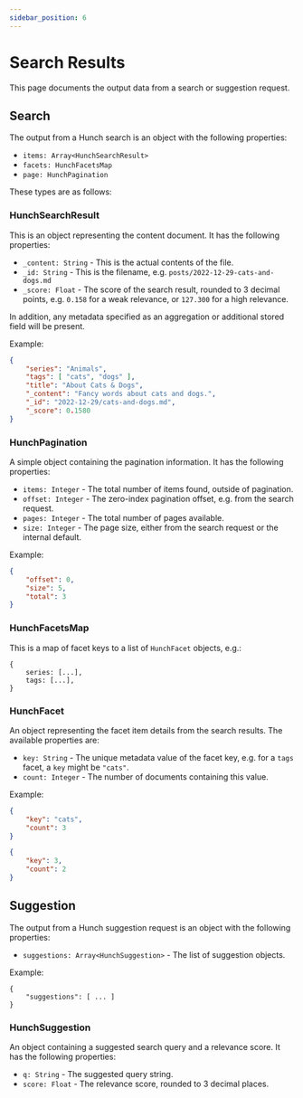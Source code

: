 ```yaml
---
sidebar_position: 6
---
```


# Search Results

This page documents the output data from a search or suggestion request.

## Search

The output from a Hunch search is an object with the following properties:

- `items: Array<HunchSearchResult>`
- `facets: HunchFacetsMap`
- `page: HunchPagination`

These types are as follows:

### HunchSearchResult

This is an object representing the content document. It has the following properties:

- `_content: String` - This is the actual contents of the file.
- `_id: String` - This is the filename, e.g. `posts/2022-12-29-cats-and-dogs.md`
- `_score: Float` - The score of the search result, rounded to 3 decimal points, e.g. `0.158` for a weak relevance, or `127.300` for a high relevance.

In addition, any metadata specified as an aggregation or additional stored field will be present.

Example:

```json
{
	"series": "Animals",
	"tags": [ "cats", "dogs" ],
	"title": "About Cats & Dogs",
	"_content": "Fancy words about cats and dogs.",
	"_id": "2022-12-29/cats-and-dogs.md",
	"_score": 0.1580
}
```

### HunchPagination

A simple object containing the pagination information. It has the following properties:

- `items: Integer` - The total number of items found, outside of pagination.
- `offset: Integer` - The zero-index pagination offset, e.g. from the search request.
- `pages: Integer` - The total number of pages available.
- `size: Integer` - The page size, either from the search request or the internal default.

Example:

```json
{
	"offset": 0,
	"size": 5,
	"total": 3
}
```

### HunchFacetsMap

This is a map of facet keys to a list of `HunchFacet` objects, e.g.:

```
{
	series: [...],
	tags: [...],
}
```

### HunchFacet

An object representing the facet item details from the search results. The available properties are:

- `key: String` - The unique metadata value of the facet key, e.g. for a `tags` facet, a `key` might be `"cats"`.
- `count: Integer` - The number of documents containing this value.

Example:

```json
{
	"key": "cats",
	"count": 3
}
```

```json
{
	"key": 3,
	"count": 2
}
```

## Suggestion

The output from a Hunch suggestion request is an object with the following properties:

- `suggestions: Array<HunchSuggestion>` - The list of suggestion objects.

Example:

```
{
	"suggestions": [ ... ]
}
```

### HunchSuggestion

An object containing a suggested search query and a relevance score. It has the following properties:

- `q: String` - The suggested query string.
- `score: Float` - The relevance score, rounded to 3 decimal places.
